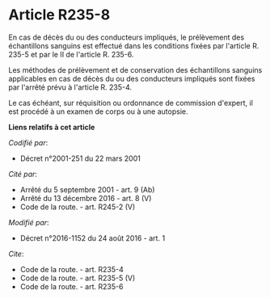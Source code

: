 # Article R235-8

En cas de décès du ou des conducteurs impliqués, le prélèvement des échantillons sanguins est effectué dans les conditions
fixées par l'article R. 235-5 et par le II de l'article R. 235-6. 

Les méthodes de prélèvement et de conservation des échantillons sanguins applicables en cas de décès du ou des conducteurs
impliqués sont fixées par l'arrêté prévu à l'article R. 235-4. 

Le cas échéant, sur réquisition ou ordonnance de commission d'expert, il est procédé à un examen de corps ou à une autopsie.

**Liens relatifs à cet article**

_Codifié par_:

  - Décret n°2001-251 du 22 mars 2001

_Cité par_:

  - Arrêté du 5 septembre 2001 - art. 9 (Ab)
  - Arrêté du 13 décembre 2016 - art. 8 (V)
  - Code de la route. - art. R245-2 (V)

_Modifié par_:

  - Décret n°2016-1152 du 24 août 2016 - art. 1

_Cite_:

  - Code de la route. - art. R235-4
  - Code de la route. - art. R235-5 (V)
  - Code de la route. - art. R235-6
